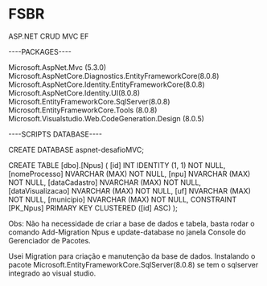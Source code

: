 # FSBR
ASP.NET CRUD MVC EF

----PACKAGES----

Microsoft.AspNet.Mvc (5.3.0)
Microsoft.AspNetCore.Diagnostics.EntityFrameworkCore(8.0.8)
Microsoft.AspNetCore.Identity.EntityFrameworkCore(8.0.8)
Microsoft.AspNetCore.Identity.UI(8.0.8)
Microsoft.EntityFrameworkCore.SqlServer(8.0.8)
Microsoft.EntityFrameworkCore.Tools (8.0.8)
Microsoft.Visualstudio.Web.CodeGeneration.Design (8.0.5)

----SCRIPTS DATABASE----

CREATE DATABASE aspnet-desafioMVC;

CREATE TABLE [dbo].[Npus] (
    [id]               INT            IDENTITY (1, 1) NOT NULL,
    [nomeProcesso]     NVARCHAR (MAX) NOT NULL,
    [npu]              NVARCHAR (MAX) NOT NULL,
    [dataCadastro]     NVARCHAR (MAX) NOT NULL,
    [dataVisualizacao] NVARCHAR (MAX) NOT NULL,
    [uf]               NVARCHAR (MAX) NOT NULL,
    [municipio]        NVARCHAR (MAX) NOT NULL,
    CONSTRAINT [PK_Npus] PRIMARY KEY CLUSTERED ([id] ASC)
);

Obs: Não ha necessidade de criar a base de dados e tabela, basta rodar o comando Add-Migration Npus e update-database no janela Console do Gerenciador de Pacotes.

Usei Migration para criação e manutenção da base de dados. Instalando o pacote Microsoft.EntityFrameworkCore.SqlServer(8.0.8) se tem o sqlserver integrado ao visual studio.


 
